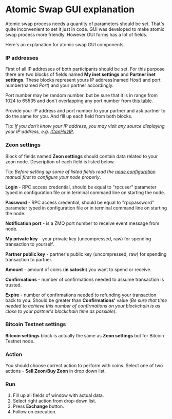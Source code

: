 # Atomic Swap GUI explanation

Atomic swap process needs a quantity of parameters should be set. 
That's quite inconvenient to set it just in code. 
GUI was developed to make atomic swap process more friendly. 
However GUI forms has a lot of fields.



Here's an explanation for atomic swap GUI components.

### IP addresses

First of all IP addresses of both participants should be set. 
For this purpose there are two blocks of fields named **My inet settings** and **Partner inet settings**. 
These blocks represent yours IP address(named *Host*) and port number(named *Port*) and your partner accordingly.

Port number may be random number, but be sure that it is in range from 1024 to 65535 
and don't overlapping any port number from [this table](https://en.wikipedia.org/wiki/List_of_TCP_and_UDP_port_numbers).

Provide your IP address and port number to your partner and ask partner to do the same for you. 
And fill up each field from both blocks.

Tip: *If you don't know your IP address, you may visit any source displaying your IP address, 
e.g. [ICanHazIP](http://icanhazip.com/)*.



### Zeon settings

Block of fields named **Zeon settings** should contain data related to your zeon node. 
Description of each field is listed below.

Tip: *Before setting up some of listed fields read the [node configuration](Node-conf.md) 
manual first to configure your node properly*.

**Login** - RPC access credential, should be equal to "rpcuser" parameter typed in configuration 
file or in terminal command line on starting the node.

**Password** - RPC access credential, should be equal to "rpcpassword" 
parameter typed in configuration file or in terminal command line on starting the node.

**Notification port** - is a ZMQ port number to receive event message from node.

**My private key** - your private key (uncompressed, raw) 
for spending transaction to yourself.


**Partner public key** - partner's public key (uncompressed, raw) 
for spending transaction to partner.

**Amount** - amount of coins (**in satoshi**) you want to spend or receive.

**Confirmations** - number of confirmations needed to assume transaction is trusted.


**Expire** - number of confirmations needed to refunding your transaction back to you. 
Should be greater than **Confirmations'** value (*Be sure that time needed to achieve this number of confirmations on your blockchain is as close to your partner's blockchain time as possible*).


### Bitcoin Testnet settings

**Bitcoin settings** block is actually the same as **Zeon settings** but for Bitcoin Testnet node.

### Action

You should choose correct action to perform with coins. 
Select one of two actions - **Sell Zeon**/**Buy Zeon** in drop down list.

### Run

1. Fill up all fields of window with actual data.
2. Select right action from drop-down list.
3. Press **Exchange** button.
4. Follow on execution.



